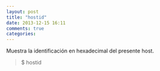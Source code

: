 ```yaml
---
layout: post
title: "hostid"
date: 2013-12-15 16:11
comments: true
categories: 
---
```

Muestra la identificación en hexadecimal del presente host.

>$ hostid

